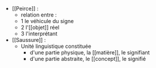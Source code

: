 - [[Peirce]] : 
	- relation entre :
	- 1 le véhicule du signe
    - 2 l'[[objet]] réel
    - 3 l'interprétant
- [[Saussure]] : 
	- Unité linguistique constituée 
		- d'une partie physique, la [[matière]], le signifiant
		- d'une partie abstraite, le [[concept]], le signifié